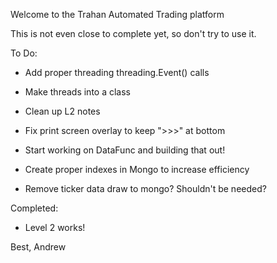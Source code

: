 Welcome to the Trahan Automated Trading platform

This is not even close to complete yet, so don't try to use it.

To Do:
- Add proper threading threading.Event() calls
- Make threads into a class
- Clean up L2 notes
- Fix print screen overlay to keep ">>>" at bottom
- Start working on DataFunc and building that out!
- Create proper indexes in Mongo to increase efficiency

- Remove ticker data draw to mongo? Shouldn't be needed?

Completed:
- Level 2 works!

Best,
Andrew

